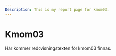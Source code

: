 ```yaml
---
Description: This is my report page for kmom03.
---
```


Kmom03
==========================

Här kommer redovisningstexten för kmom03 finnas.